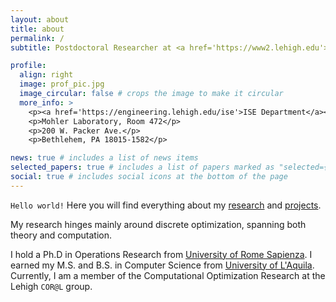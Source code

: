 ```yaml
---
layout: about
title: about
permalink: /
subtitle: Postdoctoral Researcher at <a href='https://www2.lehigh.edu'>Lehigh University</a>.

profile:
  align: right
  image: prof_pic.jpg
  image_circular: false # crops the image to make it circular
  more_info: >
    <p><a href='https://engineering.lehigh.edu/ise'>ISE Department</a></p>
    <p>Mohler Laboratory, Room 472</p>
    <p>200 W. Packer Ave.</p>
    <p>Bethlehem, PA 18015-1582</p>

news: true # includes a list of news items
selected_papers: true # includes a list of papers marked as "selected={true}"
social: true # includes social icons at the bottom of the page
---
```


`Hello world!` Here you will find everything about my <a href='/research/'>research</a> and <a href='/software/'>projects</a>.

My research hinges mainly around discrete optimization, spanning both theory and computation.

I hold a Ph.D in Operations Research from [University of Rome Sapienza](https://www.uniroma1.it/en/pagina-strutturale/home).
I earned my M.S. and B.S. in Computer Science from [University of L'Aquila](https://www.uniroma1.it/en/pagina-strutturale/home).
Currently, I am a member of the Computational Optimization Research at the Lehigh `COR@L` group.
